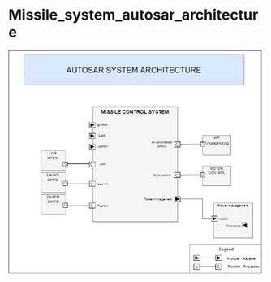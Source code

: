 # Missile_system_autosar_architecture

<p align = "center">  
  <img src="https://github.com/sakshisinha0105/GENESIS22_AUTO1_TEAM10_dumbleDOOR/blob/7f5ab114bea9c302e0ca8941d7515aef11c4bb89/Individual/99007456/images/autosar_missile_system.jpg" alt="Missile_system_autosar_architecture"> </p>
<br> 

